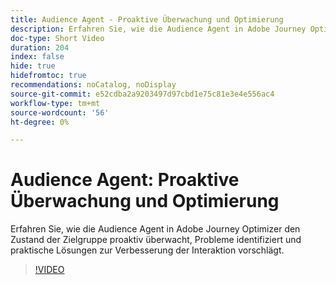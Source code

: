 ```yaml
---
title: Audience Agent - Proaktive Überwachung und Optimierung
description: Erfahren Sie, wie die Audience Agent in Adobe Journey Optimizer den Zustand der Zielgruppe proaktiv überwacht, Probleme identifiziert und praktische Lösungen zur Verbesserung der Interaktion vorschlägt.
doc-type: Short Video
duration: 204
index: false
hide: true
hidefromtoc: true
recommendations: noCatalog, noDisplay
source-git-commit: e52cdba2a9203497d97cbd1e75c81e3e4e556ac4
workflow-type: tm+mt
source-wordcount: '56'
ht-degree: 0%

---
```



# Audience Agent: Proaktive Überwachung und Optimierung

Erfahren Sie, wie die Audience Agent in Adobe Journey Optimizer den Zustand der Zielgruppe proaktiv überwacht, Probleme identifiziert und praktische Lösungen zur Verbesserung der Interaktion vorschlägt.

<!-- 62_S653_3442539_203_audience-agent-proactive-monitoring-and-optimization -->
>[!VIDEO](https://video.tv.adobe.com/v/3458192/?learn=on&enablevpops=true)
